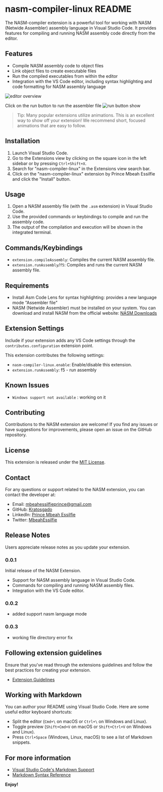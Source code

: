 # nasm-compiler-linux README

The NASM-compiler extension is a powerful tool for working with NASM (Netwide Assembler) assembly language in Visual Studio Code. It provides features for compiling and running NASM assembly code directly from the editor.


## Features

- Compile NASM assembly code to object files
- Link object files to create executable files
- Run the compiled executables from within the editor
- Integration with the VS Code editor, including syntax highlighting and code formatting for NASM assembly language

![editor overview](https://kgopinion.com/wp-content/uploads/2023/07/for-extension.png)

Click on the run button to run the assembler file
![run button show](https://kgopinion.com/wp-content/uploads/2023/07/for-extension-run.png)

> Tip: Many popular extensions utilize animations. This is an excellent way to show off your extension! We recommend short, focused animations that are easy to follow.


## Installation
1. Launch Visual Studio Code.
2. Go to the Extensions view by clicking on the square icon in the left sidebar or by pressing `Ctrl+Shift+X`.
3. Search for "nasm-compiler-linux" in the Extensions view search bar.
4. Click on the "nasm-compiler-linux" extension by Prince Mbeah Essilfie and click the "Install" button.


## Usage
1. Open a NASM assembly file (with the `.asm` extension) in Visual Studio Code.
2. Use the provided commands or keybindings to compile and run the assembly code.
3. The output of the compilation and execution will be shown in the integrated terminal.


## Commands/Keybindings
- `extension.compileAssembly`: Compiles the current NASM assembly file.
- `extension.runAssembly`/`f5`: Compiles and runs the current NASM assembly file.

## Requirements
- Install Asm Code Lens for syntax highlighting: provides a new language mode "Assembler file"
- NASM (Netwide Assembler) must be installed on your system. You can download and install NASM from the official website: [NASM Downloads](https://www.nasm.us/)


## Extension Settings

Include if your extension adds any VS Code settings through the `contributes.configuration` extension point.

This extension contributes the following settings:

* `nasm-compiler-linux.enable`: Enable/disable this extension.
* `extension.runAssembly`: f5 - run assembly 

## Known Issues
* `Windows support not available` : working on it

## Contributing
Contributions to the NASM extension are welcome! If you find any issues or have suggestions for improvements, please open an issue on the GitHub repository.

## License
This extension is released under the [MIT License](LICENSE).

## Contact
For any questions or support related to the NASM extension, you can contact the developer at:
- Email: [mbeahessilfieprince@gmail.com](mailto:mbeahessilfieprince@gmail.com)
- GitHub: [Kratosgado](https://github.com/Kratosgado)
- LinkedIn: [Prince Mbeah Essilfie](https://www.linkedin.com/in/prince-mbeah-essilfie-6bb0b5231)
- Twitter: [MbeahEssilfie](https://twitter.com/MbeahEssilfie)

## Release Notes

Users appreciate release notes as you update your extension.

### 0.0.1

Initial release of the NASM Extension.

- Support for NASM assembly language in Visual Studio Code.
- Commands for compiling and running NASM assembly files.
- Integration with the VS Code editor.

### 0.0.2

- added support nasm language mode

### 0.0.3
- working file directory error fix


## Following extension guidelines

Ensure that you've read through the extensions guidelines and follow the best practices for creating your extension.

* [Extension Guidelines](https://code.visualstudio.com/api/references/extension-guidelines)

## Working with Markdown

You can author your README using Visual Studio Code. Here are some useful editor keyboard shortcuts:

* Split the editor (`Cmd+\` on macOS or `Ctrl+\` on Windows and Linux).
* Toggle preview (`Shift+Cmd+V` on macOS or `Shift+Ctrl+V` on Windows and Linux).
* Press `Ctrl+Space` (Windows, Linux, macOS) to see a list of Markdown snippets.

## For more information

* [Visual Studio Code's Markdown Support](http://code.visualstudio.com/docs/languages/markdown)
* [Markdown Syntax Reference](https://help.github.com/articles/markdown-basics/)

**Enjoy!**
